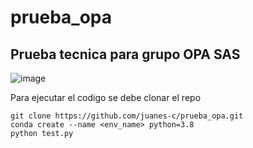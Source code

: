 # prueba_opa
## Prueba tecnica para grupo OPA SAS
![image](https://github.com/juanes-c/prueba_opa/assets/83661980/64bb39c0-3ad4-4973-bedc-2902ae095197)

Para ejecutar el codigo se debe clonar el repo
```
git clone https://github.com/juanes-c/prueba_opa.git
conda create --name <env_name> python=3.8
python test.py
```
